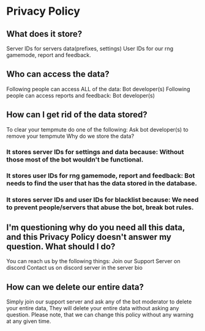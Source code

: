 # Privacy Policy
## What does it store?
Server IDs for servers data(prefixes, settings) User IDs for our rng gamemode, report and feedback.
## Who can access the data?
Following people can access ALL of the data: Bot developer(s)
Following people can access reports and feedback: Bot developer(s)
## How can I get rid of the data stored?
To clear your tempmute do one of the following: Ask bot developer(s) to remove your tempmute Why do we store the data?
### It stores server IDs for settings and data because: Without those most of the bot wouldn't be functional.
### It stores user IDs for rng gamemode, report and feedback: Bot needs to find the user that has the data stored in the database.
### It stores server IDs and user IDs for blacklist because: We need to prevent people/servers that abuse the bot, break bot rules.
## I'm questioning why do you need all this data, and this Privacy Policy doesn't answer my question. What should I do?
You can reach us by the following things: Join our Support Server on discord Contact us on discord server in the server bio
## How can we delete our entire data?
Simply join our support server and ask any of the bot moderator to delete your entire data, They will delete your entire data without asking any question. Please note, that we can change this policy without any warning at any given time.
